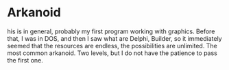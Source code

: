 # Arkanoid
his is in general, probably my first program working with graphics. Before that, I was in DOS, and then I saw what are Delphi, Builder, so it immediately seemed that the resources are endless, the possibilities are unlimited. The most common arkanoid. Two levels, but I do not have the patience to pass the first one.
